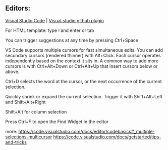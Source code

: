 ##  **Editors:** 

[Visual Studio Code]( https://code.visualstudio.com/docs) | [Visual studio github plugin](https://visualstudio.github.com) 


For HTML template: type ! and enter or tab



You can trigger suggestions at any time by pressing Ctrl+Space



VS Code supports multiple cursors for fast simultaneous edits. You can add secondary cursors (rendered thinner) with Alt+Click. Each cursor operates independently based on the context it sits in. A common way to add more cursors is with Ctrl+Alt+Down or Ctrl+Alt+Up that insert cursors below or above.



Ctrl+D selects the word at the cursor, or the next occurrence of the current selection.



Quickly shrink or expand the current selection. Trigger it with Shift+Alt+Left and Shift+Alt+Right



Shift+Alt for column selection


Press Ctrl+F to open the Find Widget in the editor


more: https://code.visualstudio.com/docs/editor/codebasics#_multiple-selections-multicursor
      https://code.visualstudio.com/docs/getstarted/tips-and-tricks
